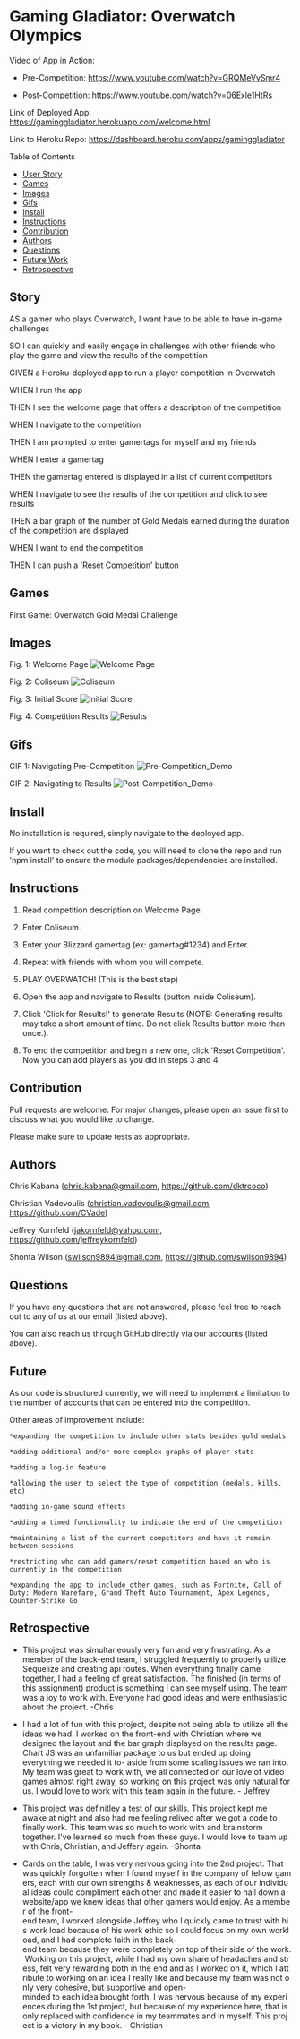 # Gaming Gladiator: Overwatch Olympics

Video of App in Action: 

* Pre-Competition: https://www.youtube.com/watch?v=GRQMeVvSmr4

* Post-Competition: https://www.youtube.com/watch?v=06Exle1HtRs

Link of Deployed App: https://gaminggladiator.herokuapp.com/welcome.html

Link to Heroku Repo: https://dashboard.heroku.com/apps/gaminggladiator


Table of Contents
* [User Story](#story)
* [Games](#games)
* [Images](#images)
* [Gifs](#gifs)
* [Install](#install)
* [Instructions](#instructions)
* [Contribution](#contribution)
* [Authors](#authors)
* [Questions](#questions)
* [Future Work](#future)
* [Retrospective](#retrospective)


## Story

AS a gamer who plays Overwatch, I want have to be able to have in-game challenges

SO I can quickly and easily engage in challenges with other friends who play the game and view the results of the competition


GIVEN a Heroku-deployed app to run a player competition in Overwatch

WHEN I run the app

THEN I see the welcome page that offers a description of the competition

WHEN I navigate to the competition

THEN I am prompted to enter gamertags for myself and my friends

WHEN I enter a gamertag

THEN the gamertag entered is displayed in a list of current competitors

WHEN I navigate to see the results of the competition and click to see results

THEN a bar graph of the number of Gold Medals earned during the duration of the competition are displayed

WHEN I want to end the competition

THEN I can push a 'Reset Competition' button

## Games

First Game: Overwatch Gold Medal Challenge

## Images

Fig. 1: Welcome Page
![Welcome Page](./public/assets/img/welcome.png)

Fig. 2: Coliseum
![Coliseum](./public/assets/img/coliseum.png)

Fig. 3: Initial Score
![Initial Score](./public/assets/img/initial.png)

Fig. 4: Competition Results
![Results](./public/assets/img/results.png)


## Gifs

GIF 1: Navigating Pre-Competition
![Pre-Competition_Demo](./public/assets/gif/pre.gif.gif)

GIF 2: Navigating to Results
![Post-Competition_Demo](./public/assets/gif/post.gif.gif)

## Install

No installation is required, simply navigate to the deployed app.

If you want to check out the code, you will need to clone the repo and run 'npm install' to ensure the module packages/dependencies are installed.

## Instructions

1. Read competition description on Welcome Page.

2. Enter Coliseum.

3. Enter your Blizzard gamertag (ex: gamertag#1234) and Enter.

4. Repeat with friends with whom you will compete.

5. PLAY OVERWATCH! (This is the best step)

6. Open the app and navigate to Results (button inside Coliseum).

7. Click 'Click for Results!' to generate Results (NOTE: Generating results may take a short amount of time. Do not click Results button more than once.).

8. To end the competition and begin a new one, click 'Reset Competition'. Now you can add players as you did in steps 3 and 4.

## Contribution

Pull requests are welcome. For major changes, please open an issue first to discuss what you would like to change.

Please make sure to update tests as appropriate.

## Authors

Chris Kabana (chris.kabana@gmail.com, https://github.com/dktrcoco)

Christian Vadevoulis (christian.vadevoulis@gmail.com, https://github.com/CVade)

Jeffrey Kornfeld (jakornfeld@yahoo.com, https://github.com/jeffreykornfeld)

Shonta Wilson (swilson9894@gmail.com, https://github.com/swilson9894)

## Questions

If you have any questions that are not answered, please feel free to reach out to any of us at our email (listed above). 

You can also reach us through GitHub directly via our accounts (listed above).

## Future

As our code is structured currently, we will need to implement a limitation to the number of accounts that can be entered into the competition.

Other areas of improvement include:

    *expanding the competition to include other stats besides gold medals

    *adding additional and/or more complex graphs of player stats
    
    *adding a log-in feature

    *allowing the user to select the type of competition (medals, kills, etc)

    *adding in-game sound effects

    *adding a timed functionality to indicate the end of the competition

    *maintaining a list of the current competitors and have it remain between sessions

    *restricting who can add gamers/reset competition based on who is currently in the competition

    *expanding the app to include other games, such as Fortnite, Call of Duty: Modern Warefare, Grand Theft Auto Tournament, Apex Legends, Counter-Strike Go

## Retrospective

* This project was simultaneously very fun and very frustrating. As a member of the back-end team, I struggled frequently to properly utilize Sequelize and creating api routes. When everything finally came together, I had a feeling of great satisfaction. The finished (in terms of this assignment) product is something I can see myself using. The team was a joy to work with. Everyone had good ideas and were enthusiastic about the project. -Chris

* I had a lot of fun with this project, despite not being able to utilize all the ideas we had. I worked on the front-end with Christian where we designed the layout and the bar graph displayed on the results page. Chart JS was an unfamiliar package to us but ended up doing everything we needed it to- aside from some scaling issues we ran into. My team was great to work with, we all connected on our love of video games almost right away, so working on this project was only natural for us. I would love to work with this team again in the future. - Jeffrey

* This project was definitley a test of our skills.  This project kept me awake at night and also had me feeling relived after we got a code to finally work.  This team was so much to work with and brainstorm together.  I've learned so much from these guys. I would love to team up with Chris, Christian, and Jeffery again. -Shonta

* Cards on the table, I was very nervous going into the 2nd project. That was quickly forgotten when I found myself in the company of fellow gamers, each with our own strengths & weaknesses, as each of our individual ideas could compliment each other and made it easier to nail down a website/app we knew ideas that other gamers would enjoy. As a member of the front-end team, I worked alongside Jeffrey who I quickly came to trust with his work load because of his work ethic so I could focus on my own workload, and I had complete faith in the back-end team because they were completely on top of their side of the work. Working on this project, while I had my own share of headaches and stress, felt very rewarding both in the end and as I worked on it, which I attribute to working on an idea I really like and because my team was not only very cohesive, but supportive and open-minded to each idea brought forth. I was nervous because of my experiences during the 1st project, but because of my experience here, that is only replaced with confidence in my teammates and in myself. This project is a victory in my book. - Christian - 


